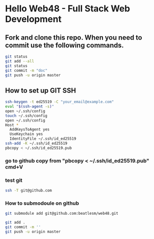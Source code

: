 # Hello Web48 - Full Stack Web Development
## Fork and clone this repo. When you need to commit use the following commands.
```sh
git status
git add --all
git status
git commit -m "doc"
git push -u origin master
```

## How to set up GIT SSH
```sh
ssh-keygen -t ed25519 -C "your_email@example.com"
eval "$(ssh-agent -s)"
open ~/.ssh/config
touch ~/.ssh/config
open ~/.ssh/config
Host *
  AddKeysToAgent yes
  UseKeychain yes
  IdentityFile ~/.ssh/id_ed25519
ssh-add -K ~/.ssh/id_ed25519
pbcopy < ~/.ssh/id_ed25519.pub
```
### go to github copy from "pbcopy < ~/.ssh/id_ed25519.pub" cmd+V
### test git
```sh
ssh -T git@github.com
```

### How to submodoule on github
```sh
git submodule add git@github.com:beatlesm/web48.git

git add .
git commit -m ''
git push -u origin master
```